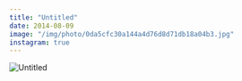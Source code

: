 ```yaml
---
title: "Untitled"
date: 2014-08-09
image: "/img/photo/0da5cfc30a144a4d76d8d71db18a04b3.jpg"
instagram: true
---
```


![Untitled](/img/photo/0da5cfc30a144a4d76d8d71db18a04b3.jpg)
